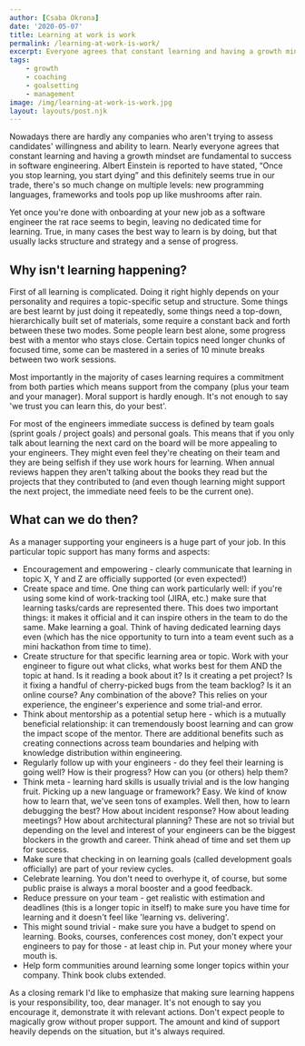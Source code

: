 ```yaml
---
author: [Csaba Okrona]
date: '2020-05-07'
title: Learning at work is work
permalink: /learning-at-work-is-work/
excerpt: Everyone agrees that constant learning and having a growth mindset are fundamental to success in software engineering. Yet once you are done with onboarding at your new job as a software engineer the rat race seems to begin, leaving no dedicated time for learning.
tags:
    - growth
    - coaching
    - goalsetting
    - management
image: /img/learning-at-work-is-work.jpg
layout: layouts/post.njk
---
```


Nowadays there are hardly any companies who aren't trying to assess candidates' willingness and ability to learn. Nearly everyone agrees that constant learning and having a growth mindset are fundamental to success in software engineering. Albert Einstein is reported to have stated, “Once you stop learning, you start dying” and this definitely seems true in our trade, there's so much change on multiple levels: new programming languages, frameworks and tools pop up like mushrooms after rain.

Yet once you're done with onboarding at your new job as a software engineer the rat race seems to begin, leaving no dedicated time for learning. True, in many cases the best way to learn is by doing, but that usually lacks structure and strategy and a sense of progress.

## Why isn't learning happening?
First of all learning is complicated. Doing it right highly depends on your personality and requires a topic-specific setup and structure. Some things are best learnt by just doing it repeatedly, some things need a top-down, hierarchically built set of materials, some require a constant back and forth between these two modes. Some people learn best alone, some progress best with a mentor who stays close. Certain topics need longer chunks of focused time, some can be mastered in a series of 10 minute breaks between two work sessions.

Most importantly in the majority of cases learning requires a commitment from both parties which means support from the company (plus your team and your manager). Moral support is hardly enough. It's not enough to say 'we trust you can learn this, do your best'.

For most of the engineers immediate success is defined by team goals (sprint goals / project goals) and personal goals. This means that if you only talk about learning the next card on the board will be more appealing to your engineers. They might even feel they're cheating on their team and they are being selfish if they use work hours for learning. When annual reviews happen they aren't talking about the books they read but the projects that they contributed to (and even though learning might support the next project, the immediate need feels to be the current one).

## What can we do then?
As a manager supporting your engineers is a huge part of your job. In this particular topic support has many forms and aspects:

-   Encouragement and empowering - clearly communicate that learning in topic X, Y and Z are officially supported (or even expected!)
-   Create space and time. One thing can work particularly well: if you're using some kind of work-tracking tool (JIRA, etc.) make sure that learning tasks/cards are represented there. This does two important things: it makes it official and it can inspire others in the team to do the same. Make learning a goal. Think of having dedicated learning days even (which has the nice opportunity to turn into a team event such as a mini hackathon from time to time).
-   Create structure for that specific learning area or topic. Work with your engineer to figure out what clicks, what works best for them AND the topic at hand. Is it reading a book about it? Is it creating a pet project? Is it fixing a handful of cherry-picked bugs from the team backlog? Is it an online course? Any combination of the above? This relies on your experience, the engineer's experience and some trial-and error.
-   Think about mentorship as a potential setup here - which is a mutually beneficial relationship: it can tremendously boost learning and can grow the impact scope of the mentor. There are additional benefits such as creating connections across team boundaries and helping with knowledge distribution within engineering.
-   Regularly follow up with your engineers - do they feel their learning is going well? How is their progress? How can you (or others) help them?
-   Think meta - learning hard skills is usually trivial and is the low hanging fruit. Picking up a new language or framework? Easy. We kind of know how to learn that, we've seen tons of examples. Well then, how to learn debugging the best? How about incident response? How about leading meetings? How about architectural planning? These are not so trivial but depending on the level and interest of your engineers can be the biggest blockers in the growth and career. Think ahead of time and set them up for success.
-   Make sure that checking in on learning goals (called development goals officially) are part of your review cycles.
-   Celebrate learning. You don't need to overhype it, of course, but some public praise is always a moral booster and a good feedback.
-   Reduce pressure on your team - get realistic with estimation and deadlines (this is a longer topic in itself) to make sure you have time for learning and it doesn't feel like 'learning vs. delivering'.
-   This might sound trivial - make sure you have a budget to spend on learning. Books, courses, conferences cost money, don't expect your engineers to pay for those - at least chip in. Put your money where your mouth is.
-   Help form communities around learning some longer topics within your company. Think book clubs extended.

As a closing remark I'd like to emphasize that making sure learning happens is your responsibility, too, dear manager. It's not enough to say you encourage it, demonstrate it with relevant actions. Don't expect people to magically grow without proper support. The amount and kind of support heavily depends on the situation, but it's always required.
